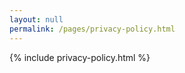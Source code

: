 ```yaml
---
layout: null
permalink: /pages/privacy-policy.html
---
```

<div id="privacy-page">
{% include privacy-policy.html %}
</div>
